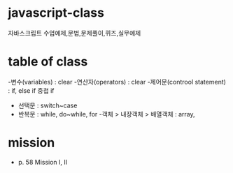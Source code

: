 # javascript-class
자바스크립트 수업예제,문법,문제풀이,퀴즈,실무예제

# table of class
-변수(variables) : clear
-연산자(operators) : clear
-제어문(controol statement) : if, else if
중첩 if
- 선택문 : switch~case
- 반복문 : while, do~while, for
-객체 > 내장객체 > 배열객체 : array,

# mission
- p. 58 Mission I, II